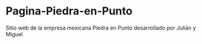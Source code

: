 # Pagina-Piedra-en-Punto
Sitio web de la empresa mexicana Piedra en Punto desarrollado por Julián y Miguel



